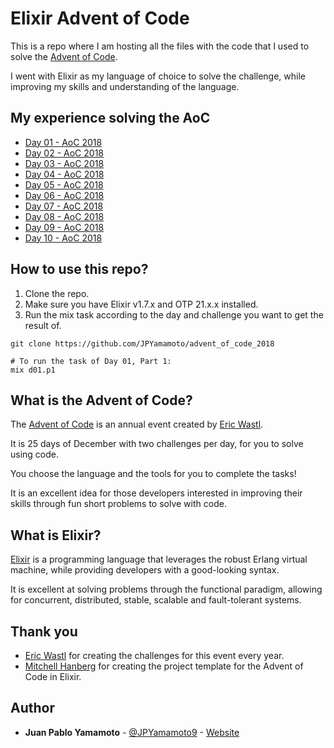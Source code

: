 # Elixir Advent of Code

This is a repo where I am hosting all the files with the code that I used to solve the [Advent of Code](https://www.adventofcode.com).

I went with Elixir as my language of choice to solve the challenge, while improving my skills and understanding of the language.

## My experience solving the AoC
* [Day 01 - AoC 2018](https://medium.com/@JPYamamoto9/day-01-advent-of-code-2018-elixir-dc25cad414ca)
* [Day 02 - AoC 2018](https://medium.com/@JPYamamoto9/day-02-advent-of-code-2018-elixir-f695935b131b)
* [Day 03 - AoC 2018](https://medium.com/@JPYamamoto9/day-03-advent-of-code-2018-5a150beb5b0e)
* [Day 04 - AoC 2018](https://medium.com/@JPYamamoto9/day-04-advent-of-code-2018-f5a19beb4447)
* [Day 05 - AoC 2018](https://medium.com/@JPYamamoto9/day-05-advent-of-code-2018-4f4fd744cae6)
* [Day 06 - AoC 2018](https://medium.com/@JPYamamoto9/day-06-advent-of-code-2018-5ae3a60662c3)
* [Day 07 - AoC 2018](https://medium.com/@JPYamamoto9/day-07-advent-of-code-2018-fa90210a53)
* [Day 08 - AoC 2018](https://medium.com/@JPYamamoto9/day-08-advent-of-code-2018-a5b93f627beb)
* [Day 09 - AoC 2018](https://medium.com/@JPYamamoto9/day-09-advent-of-code-2018-f5c4f485c0d8)
* [Day 10 - AoC 2018](https://medium.com/@JPYamamoto9/day-10-advent-of-code-b6df889bf120)

## How to use this repo?

1. Clone the repo.
2. Make sure you have Elixir v1.7.x and OTP 21.x.x installed.
2. Run the mix task according to the day and challenge you want to get the result of.

```
git clone https://github.com/JPYamamoto/advent_of_code_2018
```
```
# To run the task of Day 01, Part 1:
mix d01.p1
```

## What is the Advent of Code?

The [Advent of Code](https://www.adventofcode.com) is an annual event created by [Eric Wastl](https://twitter.com/ericwastl).

It is 25 days of December with two challenges per day, for you to solve using code.

You choose the language and the tools for you to complete the tasks!

It is an excellent idea for those developers interested in improving their skills through fun short problems to solve with code.

## What is Elixir?

[Elixir](https://elixir-lang.org/) is a programming language that leverages the robust Erlang virtual machine, while providing developers with a good-looking syntax.

It is excellent at solving problems through the functional paradigm, allowing for concurrent, distributed, stable, scalable and fault-tolerant systems.

## Thank you
- [Eric Wastl]() for creating the challenges for this event every year.
- [Mitchell Hanberg](https://twitter.com/mitchhanberg) for creating the project template for the Advent of Code in Elixir.

## Author
* **Juan Pablo Yamamoto** - [@JPYamamoto9](https://twitter.com/JPYamamoto9) - [Website](https://jpyamamoto.com/)
